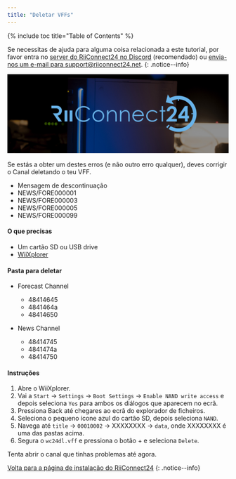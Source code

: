 ```yaml
---
title: "Deletar VFFs"
---
```


{% include toc title="Table of Contents" %}

Se necessitas de ajuda para alguma coisa relacionada a este tutorial, por favor entra no [server do RiiConnect24 no Discord](https://discord.gg/rc24) (recomendado) ou [envia-nos um e-mail para support@riiconnect24.net](mailto:support@riiconnect24.net).
{: .notice--info}

![RiiConnect24 Logo](/images/WiiRC24Logo.jpg)

Se estás a obter um destes erros (e não outro erro qualquer), deves corrigir o Canal deletando o teu VFF.

+ Mensagem de descontinuação
+ NEWS/FORE000001
+ NEWS/FORE000003
+ NEWS/FORE000005
+ NEWS/FORE000099

#### O que precisas
* Um cartão SD ou USB drive
* [WiiXplorer](https://sourceforge.net/projects/wiixplorer/files/latest/download)

#### Pasta para deletar

+ Forecast Channel
  + 48414645
  + 4841464a
  + 48414650

+ News Channel
  + 48414745
  + 4841474a
  + 48414750

#### Instruções

1. Abre o WiiXplorer.
2. Vai a `Start` -> `Settings` -> `Boot Settings` -> `Enable NAND write access` e depois seleciona `Yes` para ambos os diálogos que aparecem no ecrã.
3. Pressiona Back até chegares ao ecrã do explorador de ficheiros.
4. Seleciona o pequeno ícone azul do cartão SD, depois seleciona `NAND`.
5. Navega até `title` -> `00010002` -> XXXXXXXX -> `data`, onde XXXXXXXX é uma das pastas acima.
6. Segura o `wc24dl.vff` e pressiona o botão + e seleciona `Delete`.

Tenta abrir o canal que tinhas problemas até agora.

[Volta para a página de instalação do RiiConnect24](riiconnect24)
{: .notice--info}
